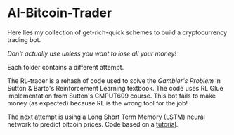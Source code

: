 # AI-Bitcoin-Trader
Here lies my collection of get-rich-quick schemes to build a cryptocurrency trading bot. 

*Don't actually use unless you want to lose all your money!*

Each folder contains a different attempt.

The RL-trader is a rehash of code used to solve the *Gambler's Problem* in Sutton & Barto's Reinforcement Learning textbook. The code uses RL Glue implementation from Sutton's CMPUT609 course. This bot fails to make money (as expected) because RL is the wrong tool for the job!

The next attempt is using a Long Short Term Memory (LSTM) neural network to predict bitcoin prices. Code based on a [tutorial](http://www.jakob-aungiers.com/articles/a/Multidimensional-LSTM-Networks-to-Predict-Bitcoin-Price).
